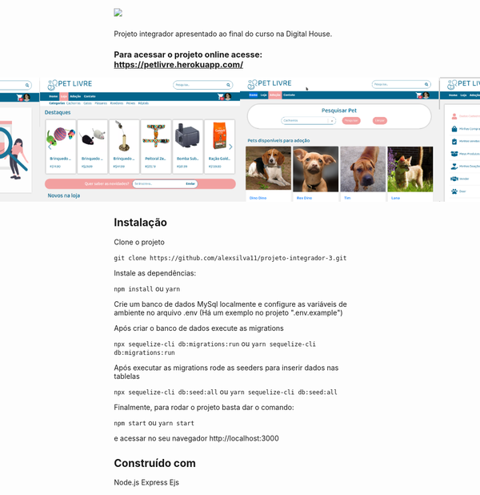 # <img src="public/images/PET LIVRE-logo (-1.png" />

Projeto integrador apresentado ao final do curso na Digital House.

### Para acessar o projeto online acesse: https://petlivre.herokuapp.com/



<div style="display: flex; justify-content:center;">
  <img src="public/images/petlivre-home.png" width="400px"/>
  <img src="public/images/petlivre-loja.png" width="400px"/>
  <img src="public/images/petlivre-adocao.png" width="400px"/>
  <img src="public/images/petlivre-perfil.png" width="400px"/>
</div>

## Instalação

Clone o projeto

`git clone https://github.com/alexsilva11/projeto-integrador-3.git`

Instale as dependências:

`npm install` ou `yarn`

Crie um banco de dados MySql localmente e configure as variáveis de ambiente no arquivo .env (Há um exemplo no projeto ".env.example")

Após criar o banco de dados execute as migrations

`npx sequelize-cli db:migrations:run` ou `yarn sequelize-cli db:migrations:run`

Após executar as migrations rode as seeders para inserir dados nas tablelas

`npx sequelize-cli db:seed:all` ou `yarn sequelize-cli db:seed:all`

Finalmente, para rodar o projeto basta dar o comando:

`npm start` ou `yarn start`

e acessar no seu navegador http://localhost:3000

## Construído com

Node.js
Express
Ejs
